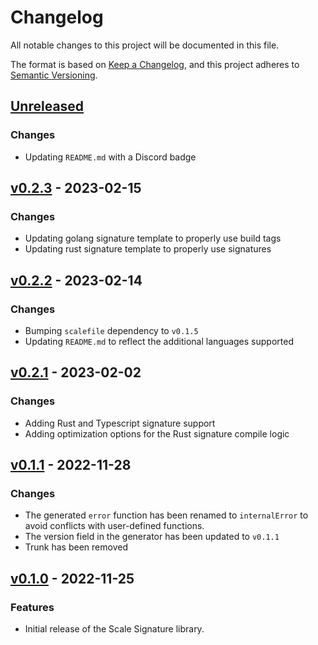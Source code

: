 # Changelog

All notable changes to this project will be documented in this file.

The format is based on [Keep a Changelog](https://keepachangelog.com/en/1.0.0/), and this project adheres
to [Semantic Versioning](https://semver.org/spec/v2.0.0.html).

## [Unreleased]

### Changes

- Updating `README.md` with a Discord badge

## [v0.2.3] - 2023-02-15

### Changes

- Updating golang signature template to properly use build tags
- Updating rust signature template to properly use signatures

## [v0.2.2] - 2023-02-14

### Changes

- Bumping `scalefile` dependency to `v0.1.5`
- Updating `README.md` to reflect the additional languages supported

## [v0.2.1] - 2023-02-02

### Changes

- Adding Rust and Typescript signature support
- Adding optimization options for the Rust signature compile logic 

## [v0.1.1] - 2022-11-28

### Changes

- The generated `error` function has been renamed to `internalError` to avoid
  conflicts with user-defined functions.
- The version field in the generator has been updated to `v0.1.1`
- Trunk has been removed

## [v0.1.0] - 2022-11-25

### Features

- Initial release of the Scale Signature library.

[unreleased]: https://github.com/loopholelabs/scale-signature/compare/v0.2.3...HEAD
[v0.2.3]: https://github.com/loopholelabs/scale-signature/compare/v0.2.3
[v0.2.2]: https://github.com/loopholelabs/scale-signature/compare/v0.2.2
[v0.2.1]: https://github.com/loopholelabs/scale-signature/compare/v0.2.1
[v0.1.1]: https://github.com/loopholelabs/scale-signature/compare/v0.1.1
[v0.1.0]: https://github.com/loopholelabs/scale-signature/compare/v0.1.0
